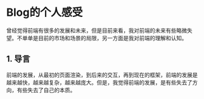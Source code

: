 # Blog的个人感受

曾经觉得前端有很多的发展和未来，但是目前来看，我对前端的未来有些略微失望。不单单是目前的市场和场景的局限，另一方面是我对前端的理解和认知。

## 1. 导言

前端的发展，从最初的页面渲染，到后来的交互，再到现在的框架，前端的发展是越来越快，越来越复杂，越来越庞大。但是，我觉得前端的发展，是有些失去了方向，有些失去了自己的本质。

